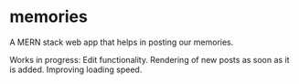 # memories
A MERN stack web app that helps in posting our memories. 

Works in progress:
Edit functionality.
Rendering of new posts as soon as it is added.
Improving loading speed.
